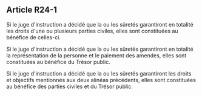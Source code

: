 Article R24-1
----
Si le juge d'instruction a décidé que la ou les sûretés garantiront en totalité
les droits d'une ou plusieurs parties civiles, elles sont constituées au
bénéfice de celles-ci.

Si le juge d'instruction a décidé que la ou les sûretés garantiront en totalité
la représentation de la personne et le paiement des amendes, elles sont
constituées au bénéfice du Trésor public.

Si le juge d'instruction a décidé que la ou les sûretés garantiront les droits
et objectifs mentionnés aux deux alinéas précédents, elles sont constituées au
bénéfice des parties civiles et du Trésor public.
